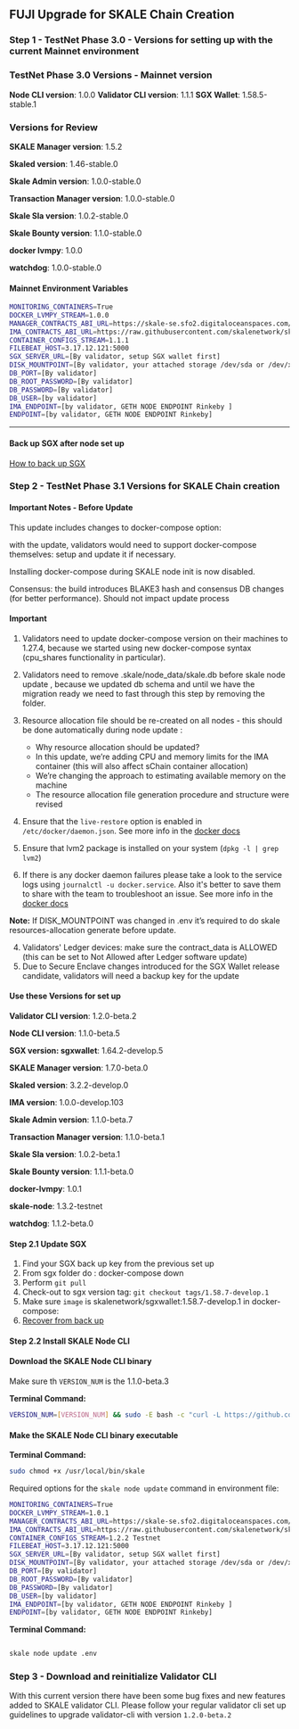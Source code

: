 ## FUJI Upgrade for SKALE Chain Creation

### Step 1 - TestNet Phase 3.0 - Versions for setting up with the current Mainnet environment  

### TestNet Phase 3.0 Versions - Mainnet version

**Node CLI version**: 1.0.0
**Validator CLI version**:  1.1.1
**SGX Wallet**: 1.58.5-stable.1

### Versions for Review

**SKALE Manager version**: 1.5.2

**Skaled version**: 1.46-stable.0

**Skale Admin version**: 1.0.0-stable.0

**Transaction Manager version**: 1.0.0-stable.0

**Skale Sla version**: 1.0.2-stable.0

**Skale Bounty version**: 1.1.0-stable.0

**docker lvmpy**: 1.0.0

**watchdog**: 1.0.0-stable.0

#### Mainnet Environment Variables

```bash
MONITORING_CONTAINERS=True
DOCKER_LVMPY_STREAM=1.0.0
MANAGER_CONTRACTS_ABI_URL=https://skale-se.sfo2.digitaloceanspaces.com/manager-abi-1.5.2.json
IMA_CONTRACTS_ABI_URL=https://raw.githubusercontent.com/skalenetwork/skale-network/master/releases/rinkeby/IMA/1.0.0-develop.38/abi.json
CONTAINER_CONFIGS_STREAM=1.1.1
FILEBEAT_HOST=3.17.12.121:5000
SGX_SERVER_URL=[By validator, setup SGX wallet first]
DISK_MOUNTPOINT=[By validator, your attached storage /dev/sda or /dev/xvdd (this is an example. You just need to use your 2TB block volume mount point)]
DB_PORT=[By validator]
DB_ROOT_PASSWORD=[By validator]
DB_PASSWORD=[By validator]
DB_USER=[by validator]
IMA_ENDPOINT=[by validator, GETH NODE ENDPOINT Rinkeby ]
ENDPOINT=[by validator, GETH NODE ENDPOINT Rinkeby]
```
---

#### Back up SGX after node set up 
 [How to back up SGX](https://skale.network/docs/documentation/sgxwallet/docs/backup-procedure)

### Step 2 - TestNet Phase 3.1 Versions for SKALE Chain creation

#### Important Notes - Before Update

This update includes changes to docker-compose option:

with the update, validators would need to support docker-compose themselves: setup and update it if necessary. 

Installing docker-compose during SKALE node init is now disabled.

Consensus: the build introduces BLAKE3 hash and consensus DB changes (for better performance). Should not impact update process

#### Important

1.  Validators need to update docker-compose version on their machines to 1.27.4, because we started using new docker-compose syntax (cpu_shares functionality in particular).

2.  Validators need to remove .skale/node_data/skale.db before skale node update , because we updated db schema and until we have the migration ready we need to fast through this step by removing the folder.

3.  Resource allocation file should be re-created on all nodes - this should be done automatically during node update :
    -   Why resource allocation should be updated?
      -   In this update, we’re adding CPU and memory limits for the IMA container (this will also affect sChain container allocation)
      -   We’re changing the approach to estimating available memory on the machine
      -   The resource allocation file generation procedure and structure were revised

4.  Ensure that the `live-restore` option is enabled in `/etc/docker/daemon.json`. 
See more info in the [docker docs](https://docs.docker.com/config/containers/live-restore/)

5.  Ensure that lvm2 package is installed on your system (`dpkg -l | grep lvm2`)

6.  If there is any docker daemon failures please take a look to the service logs using `journalctl -u docker.service`. Also it's better to save them to share with the team to troubleshoot an issue. See more info in the [docker docs]('https://docs.docker.com/config/daemon/')

**Note:** If DISK_MOUNTPOINT was changed in .env it’s required to do skale resources-allocation generate before update.

4.  Validators' Ledger devices: make sure the contract_data is ALLOWED (this can be set to Not Allowed after Ledger software update)
5.  Due to Secure Enclave changes introduced for the SGX Wallet release candidate, validators will need a backup key for the update

#### Use these Versions for set up

**Validator CLI version**: 1.2.0-beta.2

**Node CLI version**: 1.1.0-beta.5

**SGX version: sgxwallet**: 1.64.2-develop.5

**SKALE Manager version**: 1.7.0-beta.0

**Skaled version**: 3.2.2-develop.0

**IMA version**: 1.0.0-develop.103

**Skale Admin version**: 1.1.0-beta.7

**Transaction Manager version**: 1.1.0-beta.1

**Skale Sla version**: 1.0.2-beta.1

**Skale Bounty version**: 1.1.1-beta.0

**docker-lvmpy**: 1.0.1

**skale-node**: 1.3.2-testnet

**watchdog**: 1.1.2-beta.0 

#### Step 2.1 Update SGX

1.  Find your SGX back up key from the previous set up
2.  From sgx folder do : docker-compose down 
3.  Perform `git pull`
4.  Check-out to sgx version tag: `git checkout tags/1.58.7-develop.1`
5.  Make sure `image` is skalenetwork/sgxwallet:1.58.7-develop.1 in docker-compose:
6.  [Recover from back up](https://skale.network/docs/documentation/sgxwallet/docs/backup-procedure)
 
#### Step 2.2 Install SKALE Node CLI

#### Download the SKALE Node CLI binary

Make sure th `VERSION_NUM` is the 1.1.0-beta.3

**Terminal Command:**

```bash
VERSION_NUM=[VERSION_NUM] && sudo -E bash -c "curl -L https://github.com/skalenetwork/skale-node-cli/releases/download/$VERSION_NUM/skale-$VERSION_NUM-`uname -s`-`uname -m` >  /usr/local/bin/skale"

```

#### Make the SKALE Node CLI binary executable

**Terminal Command:**

```bash
sudo chmod +x /usr/local/bin/skale

```

Required options for the `skale node update` command in environment file:

```bash
MONITORING_CONTAINERS=True
DOCKER_LVMPY_STREAM=1.0.1
MANAGER_CONTRACTS_ABI_URL=https://skale-se.sfo2.digitaloceanspaces.com/skale-manager-upgrade-skale-chains.json
IMA_CONTRACTS_ABI_URL=https://raw.githubusercontent.com/skalenetwork/skale-network/master/releases/rinkeby/IMA/1.0.0-develop.38/abi.json
CONTAINER_CONFIGS_STREAM=1.2.2 Testnet
FILEBEAT_HOST=3.17.12.121:5000
SGX_SERVER_URL=[By validator, setup SGX wallet first]
DISK_MOUNTPOINT=[By validator, your attached storage /dev/sda or /dev/xvdd (this is an example. You just need to use your 2TB block volume mount point)]
DB_PORT=[By validator]
DB_ROOT_PASSWORD=[By validator]
DB_PASSWORD=[By validator]
DB_USER=[by validator]
IMA_ENDPOINT=[by validator, GETH NODE ENDPOINT Rinkeby ]
ENDPOINT=[by validator, GETH NODE ENDPOINT Rinkeby]
```

**Terminal Command:**

```bash

skale node update .env

```

### Step 3 - Download and reinitialize Validator CLI

With this current version there have been some bug fixes and new features added to SKALE validator CLI. 
Please follow your regular validator cli set up guidelines to upgrade validator-cli with version `1.2.0-beta.2`
